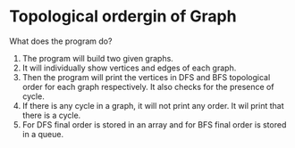 # Topological ordergin of Graph

What does the program do?
1. The program will build two given graphs.
2. It will individually show vertices and edges of each graph. 
3. Then the program will print the vertices in DFS and BFS topological order for each graph respectively. It also checks for the presence of cycle.
4. If there is any cycle in a graph, it will not print any order. It wil print that there is a cycle.
5. For DFS final order is stored in an array and for BFS final order is stored in a queue.

